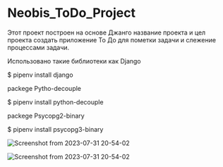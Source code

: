 # Neobis_ToDo_Project
Этот проект построен на основе Джанго
название проекта и цел проекта создать приложение То До для пометки задачи и слежение процессами задачи.

Использовано такие библиотеки как 
Django

$ pipenv install django

packege Pytho-decouple

$ pipenv install python-decouple

packege Psycopg2-binary

$ pipenv install psycopg3-binary

![Screenshot from 2023-07-31 20-54-02](https://github.com/mir21bek/Neobis_ToDo_Project/assets/114082528/eb74d1ea-07a3-4e39-8ef1-c12bedd99717)

![Screenshot from 2023-07-31 20-54-02](https://github.com/mir21bek/Neobis_ToDo_Project/assets/114082528/e76f2a00-5626-4cfa-92d4-f4e8acfd736a)
